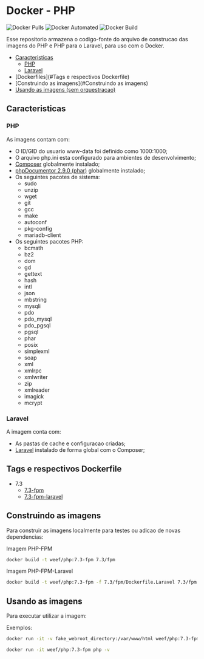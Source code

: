 # Docker - PHP

![Docker Pulls](https://img.shields.io/docker/pulls/weef/php.svg)
![Docker Automated](https://img.shields.io/docker/automated/weef/php.svg)
![Docker Build](https://img.shields.io/docker/build/weef/php.svg)

Esse repositorio armazena o codigo-fonte do arquivo de construcao das imagens do PHP e PHP para o Laravel, para uso
com o Docker.

* [Caracteristicas](#Caracteristicas)
  * [PHP](#PHP)
  * [Laravel](#Laravel)
* [Dockerfiles](#Tags e respectivos Dockerfile)
* [Construindo as imagens](#Construindo as imagens)
* [Usando as imagens (sem orquestracao)]()

## Caracteristicas

### PHP

As imagens contam com:

* O ID/GID do usuario www-data foi definido como 1000:1000;
* O arquivo php.ini esta configurado para ambientes de desenvolvimento;
* [Composer](http://getcomposer.org/http://getcomposer.org/) globalmente instalado;
* [phpDocumentor 2.9.0 (phar)](https://www.phpdoc.org/) globalmente instalado;
* Os seguintes pacotes de sistema:
  * sudo
  * unzip 
  * wget
  * git
  * gcc
  * make
  * autoconf
  * pkg-config 
  * mariadb-client
* Os seguintes pacotes PHP:
  * bcmath
  * bz2
  * dom
  * gd
  * gettext
  * hash
  * intl
  * json
  * mbstring
  * mysqli
  * pdo 
  * pdo_mysql
  * pdo_pgsql 
  * pgsql 
  * phar
  * posix 
  * simplexml 
  * soap 
  * xml 
  * xmlrpc
  * xmlwriter 
  * zip
  * xmlreader
  * imagick
  * mcrypt
  
### Laravel

A imagem conta com:

* As pastas de cache e configuracao criadas;
* [Laravel](https://laravel.com/docs/) instalado de forma global com o Composer;

## Tags e respectivos Dockerfile

* 7.3
  * [7.3-fpm](7.3/fpm/Dockerfile)
  * [7.3-fpm-laravel](7.3/fpm/Dockerfile.Laravel)
  
## Construindo as imagens

Para construir as imagens localmente para testes ou adicao de novas dependencias:

Imagem PHP-FPM

```bash
docker build -t weef/php:7.3-fpm 7.3/fpm
```

Imagem PHP-FPM-Laravel

```bash
docker build -t weef/php:7.3-fpm -f 7.3/fpm/Dockerfile.Laravel 7.3/fpm
```

## Usando as imagens

Para executar utilizar a imagem:

Exemplos:

```bash
docker run -it -v fake_webroot_directory:/var/www/html weef/php:7.3-fpm bash
```

```bash
docker run -it weef/php:7.3-fpm php -v
```



  
